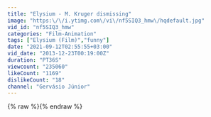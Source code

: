```yaml
---
title: "Elysium - M. Kruger dismissing"
image: "https:\/\/i.ytimg.com\/vi\/nf5SIQ3_hmw\/hqdefault.jpg"
vid_id: "nf5SIQ3_hmw"
categories: "Film-Animation"
tags: ["Elysium (Film)","funny"]
date: "2021-09-12T02:55:55+03:00"
vid_date: "2013-12-23T00:19:00Z"
duration: "PT36S"
viewcount: "235060"
likeCount: "1169"
dislikeCount: "18"
channel: "Gervásio Júnior"
---
```

{% raw %}{% endraw %}
